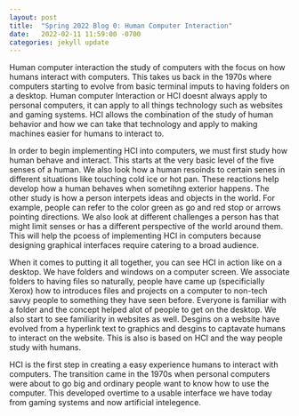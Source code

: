 ```yaml
---
layout: post
title:  "Spring 2022 Blog 0: Human Computer Interaction"
date:   2022-02-11 11:59:00 -0700
categories: jekyll update
---
```

Human computer interaction the study of computers with the focus on how humans interact with computers. This takes us back in the 1970s where computers starting to evolve from basic terminal imputs to having folders on a desktop. Human computer Interaction or HCI doesnt always apply to personal computers, it can apply to all things technology such as websites and gaming systems. HCI allows the combination of the study of human behavior and how we can take that technology and apply to making machines easier for humans to interact to.

In order to begin implementing HCI into computers, we must first study how human behave and interact. This starts at the very basic level of the five senses of a human. We also look how a human resoinds to certain senes in different situations like touching cold ice or hot pan. These reactions help develop how a human behaves when sometihng exterior happens. The other study is how a person interpets ideas and objects in the world. For example, people can refer to the color green as go and red stop or arrows pointing directions. We also look at different challenges a person has that might limit senses or has a different perspective of the world around them. This will help the pcoess of implementing HCI in computers because designing graphical interfaces require catering to a broad audience.

When it comes to putting it all together, you can see HCI in action like on a desktop. We have folders and windows on a computer screen. We associate folders to having files so naturally, people have came up (specificially Xerox) how to introduces files and projects on a computer to non-tech savvy people to something they have seen before. Everyone is familiar with a folder and the concept helped alot of people to get on the desktop. We also start to see familiarity in websites as well. Desgins on a website have evolved from a hyperlink text to graphics and desgins to captavate humans to interact on the website. This is also is based on HCI and the way people study with humans.

HCI is the first step in creating a easy experience humans to interact with computers. The transition came in the 1970s when personal computers were about to go big and ordinary people want to know how to use the computer. This developed overtime to a usable interface we have today from gaming systems and now artificial intelegence. 